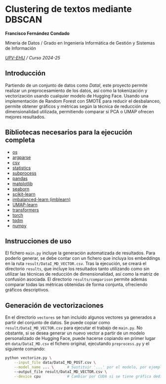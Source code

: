 # Clustering de textos mediante DBSCAN
**Francisco Fernández Condado**

Minería de Datos / Grado en Ingeniería Informática de Gestión y Sistemas de Información

_[UPV-EHU](https://www.ehu.eus) / Curso 2024-25_

## Introducción
Partiendo de un conjunto de datos como _DataI_, este proyecto permite realizar un preprocesamiento de los datos, así como la tokenización y vectorización usando cualquier modelo de Hugging Face. Usando una implementación de Random Forest con SMOTE para reducir el desbalanceo, permite obtener gráficos y métricas según la técnica de reducción de dimensionalidad utilizada, permitiendo comparar si PCA o UMAP ofrecen mejores resultados.

## Bibliotecas necesarios para la ejecución completa
- [os](https://docs.python.org/3/library/os.html)
- [argparse](https://docs.python.org/3/library/argparse.html)
- [csv](https://docs.python.org/3/library/csv.html)
- [statistics](https://docs.python.org/3/library/statistics.html)
- [subprocess](https://docs.python.org/3/library/subprocess.html)
- [pandas](https://pandas.pydata.org/)
- [matplotlib](https://matplotlib.org/)
- [seaborn](https://seaborn.pydata.org/)
- [scikit-learn](https://scikit-learn.org/stable/)
- [imbalanced-learn (imblearn)](https://imbalanced-learn.org/stable/)
- [UMAP-learn](https://umap-learn.readthedocs.io/en/latest/)
- [transformers](https://huggingface.co/docs/transformers/)
- [torch](https://pytorch.org/)
- [tqdm](https://tqdm.github.io/)
- [numpy](https://numpy.org/)

## Instrucciones de uso
El fichero `main.py` incluye la generación automatizada de resultados. Para poderlo generar, se debe contar con un fichero que incluya los embeddings en la ruta `result/DataI_MD_VECTOR.csv`. Tras la ejecución, se creará el directorio `results`, que incluye los resultados tanto utilizando como sin utilizar las técnicas de reducción de dimensionalidad, así como la matriz de confusión asociada. El directorio `results/comparison` permite además comparar todas las métricas obtenidas de forma conjunta, ofreciendo gráficos descriptivos.

## Generación de vectorizaciones
En el directorio `vectores` se han incluido algunos vectores ya generados a partir del conjunto de datos. Se puede copiar como `result/DataI_MD_VECTOR.csv` para ejecutar el trabajo de `main.py`. No obstante, si se desea generar un nuevo vector a partir de un modelo personalizado de Hugging Face, puede hacerse copiando en primer lugar en `data/DataI_MD.csv` el fichero original, ejecutando `preprocess.py` y el siguiente comando:

```bash
python vectorize.py \
    --input_file data/DataI_MD_POST.csv \
    --model_name ... \      # Sustituir '...' por el modelo, por ejemplo vinai/bertweet-base
    --output_file result/DataI_MD_VECTOR.csv \
    --device cpu            # Cambiar por CUDA si se tiene gráfica dedicada